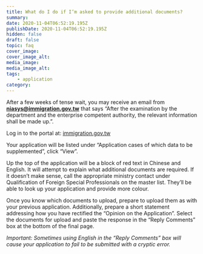 ```yaml
---
title: What do I do if I’m asked to provide additional documents?
summary:
date: 2020-11-04T06:52:19.195Z
publishDate: 2020-11-04T06:52:19.195Z
hidden: false
draft: false
topic: faq
cover_image:
cover_image_alt:
media_image:
media_image_alt:
tags:
    - application
category:
---
```


After a few weeks of tense wait, you may receive an email from **niasys@immigration.gov.tw** that says “After the examination by the department and the enterprise competent authority, the relevant information shall be made up.”.

Log in to the portal at: [immigration.gov.tw](https://coa.immigration.gov.tw/coa-frontend/four-in-one/entry/golden-card)

Your application will be listed under “Application cases of which data to be supplemented”, click “View”.

Up the top of the application will be a block of red text in Chinese and English. It will attempt to explain what additional documents are required. If it doesn’t make sense, call the appropriate ministry contact under Qualification of Foreign Special Professionals on the master list. They’ll be able to look up your application and provide more colour.

Once you know which documents to upload, prepare to upload them as with your previous application. Additionally, prepare a short statement addressing how you have rectified the “Opinion on the Application”. Select the documents for upload and paste the response in the “Reply Comments” box at the bottom of the final page.

*Important: Sometimes using English in the “Reply Comments” box will cause your application to fail to be submitted with a cryptic error.*